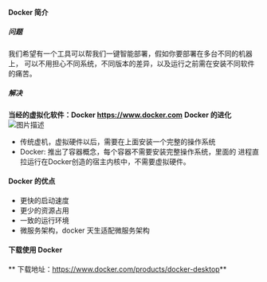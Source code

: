 #### Docker 简介
##### 问题
我们希望有一个工具可以帮我们一键智能部署，假如你要部署在多台不同的机器上，
可以不用担心不同系统，不同版本的差异，以及运行之前需在安装不同软件的痛苦。
##### 解决
**当经的虚拟化软件：Docker https://www.docker.com**
**Docker 的进化**
![图片描述](https://img.mukewang.com/wiki/61de36f60975e07610240500.jpg)
* 传统虚机，虚拟硬件以后，需要在上面安装一个完整的操作系统
* Docker: 推出了容器概念，每个容器不需要安装完整操作系统，里面的
  进程直拉运行在Docker创造的宿主内核中，不需要虚拟硬件。

#### Docker 的优点
* 更快的启动速度
* 更少的资源占用
* 一致的运行环境
* 微服务架构，docker 天生适配微服务架构

#### 下载使用 Docker
** 下载地址：https://www.docker.com/products/docker-desktop**
   
